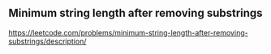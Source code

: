 ## Minimum string length after removing substrings
https://leetcode.com/problems/minimum-string-length-after-removing-substrings/description/
